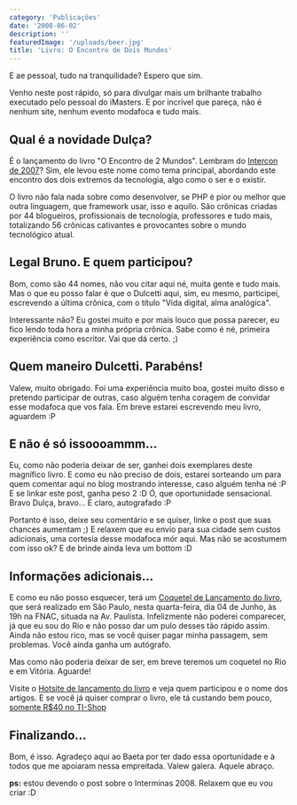 ```yaml
---
category: 'Publicações'
date: '2008-06-02'
description: ''
featuredImage: '/uploads/beer.jpg'
title: 'Livro: O Encontro de Dois Mundos'
---
```


E ae pessoal, tudo na tranquilidade? Espero que sim.

Venho neste post rápido, só para divulgar mais um brilhante trabalho executado pelo pessoal do iMasters. E por incrível que pareça, não é nenhum site, nenhum evento modafoca e tudo mais.

## Qual é a novidade Dulça?

É o lançamento do livro "O Encontro de 2 Mundos". Lembram do [Intercon de 2007](/retrospectiva-intercon-2007)? Sim, ele levou este nome como tema principal, abordando este encontro dos dois extremos da tecnologia, algo como o ser e o existir.

O livro não fala nada sobre como desenvolver, se PHP é pior ou melhor que outra linguagem, que framework usar, isso e aquilo. São crônicas criadas por 44 blogueiros, profissionais de tecnologia, professores e tudo mais, totalizando 56 crônicas cativantes e provocantes sobre o mundo tecnológico atual.

## Legal Bruno. E quem participou?

Bom, como são 44 nomes, não vou citar aqui né, muita gente e tudo mais. Mas o que eu posso falar é que o Dulcetti aqui, sim, eu mesmo, participei, escrevendo a última crônica, com o título "Vida digital, alma analógica".

Interessante não? Eu gostei muito e por mais louco que possa parecer, eu fico lendo toda hora a minha própria crônica. Sabe como é né, primeira experiência como escritor. Vai que dá certo. ;)

## Quem maneiro Dulcetti. Parabéns!

Valew, muito obrigado. Foi uma experiência muito boa, gostei muito disso e pretendo participar de outras, caso alguém tenha coragem de convidar esse modafoca que vos fala. Em breve estarei escrevendo meu livro, aguardem :P

## E não é só issoooammm...

Eu, como não poderia deixar de ser, ganhei dois exemplares deste magnífico livro. E como eu não preciso de dois, estarei sorteando um para quem comentar aqui no blog mostrando interesse, caso alguém tenha né :P E se linkar este post, ganha peso 2 :D Ó, que oportunidade sensacional. Bravo Dulça, bravo... E claro, autografado :P

Portanto é isso, deixe seu comentário e se quiser, linke o post que suas chances aumentam ;) E relaxem que eu envio para sua cidade sem custos adicionais, uma cortesia desse modafoca mór aqui. Mas não se acostumem com isso ok? E de brinde ainda leva um bottom :D

## Informações adicionais...

E como eu não posso esquecer, terá um [Coquetel de Lançamento do livro](http://imasters.uol.com.br/livro/), que será realizado em São Paulo, nesta quarta-feira, dia 04 de Junho, às 19h na FNAC, situada na Av. Paulista. Infelizmente não poderei comparecer, já que eu sou do Rio e não posso dar um pulo desses tão rápido assim. Ainda não estou rico, mas se você quiser pagar minha passagem, sem problemas. Você ainda ganha um autógrafo.

Mas como não poderia deixar de ser, em breve teremos um coquetel no Rio e em Vitória. Aguarde!

Visite o [Hotsite de lançamento do livro](http://imasters.uol.com.br/livro/) e veja quem participou e o nome dos artigos. E se você já quiser comprar o livro, ele tá custando bem pouco, [somente R\$40 no TI-Shop](https://www.tishop.com.br/detalhe_produto.php?produto=895)

## Finalizando...

Bom, é isso. Agradeço aqui ao Baeta por ter dado essa oportunidade e à todos que me apoiaram nessa empreitada. Valew galera. Aquele abraço.

**ps:** estou devendo o post sobre o Interminas 2008. Relaxem que eu vou criar :D
